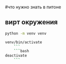 #что нужно знать в питоне

## вирт окружения
```bash 
python -m venv venv
```
```bash 
venv/bin/activate
    ```
    ```bash 
deactivate
    ```